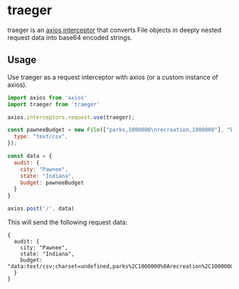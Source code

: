 # traeger

traeger is an [axios interceptor](https://github.com/axios/axios#interceptors) that converts File objects in deeply nested request data into base64 encoded strings.

## Usage

Use traeger as a request interceptor with axios (or a custom instance of axios).

```js
import axios from 'axios'
import traeger from 'traeger'

axios.interceptors.request.use(traeger);

const pawneeBudget = new File(["parks,1000000\nrecreation,1000000"], "budget.csv", {
  type: "text/csv",
});

const data = {
  audit: {
    city: "Pawnee",
    state: "Indiana",
    budget: pawneeBudget
  }
}

axios.post('/', data)
```

This will send the following request data:
```
{
  audit: {
    city: "Pawnee",
    state: "Indiana",
    budget: "data:text/csv;charset=undefined,parks%2C1000000%0Arecreation%2C1000000"
  }
}
```
